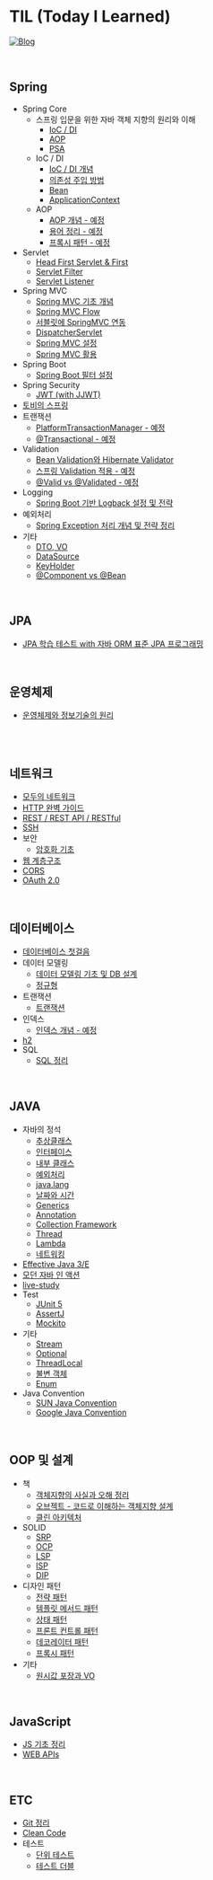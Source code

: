 # TIL (Today I Learned) 

[![Blog](https://img.shields.io/badge/Blog-binghe.github.io-green.svg)](https://binghedev.tistory.com/)

<br>

## Spring

* Spring Core
  * 스프링 입문을 위한 자바 객체 지향의 원리와 이해
    * [IoC / DI](https://github.com/binghe819/TIL/blob/master/Spring/%EC%8A%A4%ED%94%84%EB%A7%81%20%EC%9E%85%EB%AC%B8%EC%9D%84%20%EC%9C%84%ED%95%9C%20%EC%9E%90%EB%B0%94%20%EA%B0%9D%EC%B2%B4%20%EC%A7%80%ED%96%A5%EC%9D%98%20%EC%9B%90%EB%A6%AC%EC%99%80%20%EC%9D%B4%ED%95%B4/IoC%20:%20DI.md)
    * [AOP](https://github.com/binghe819/TIL/blob/master/Spring/%EC%8A%A4%ED%94%84%EB%A7%81%20%EC%9E%85%EB%AC%B8%EC%9D%84%20%EC%9C%84%ED%95%9C%20%EC%9E%90%EB%B0%94%20%EA%B0%9D%EC%B2%B4%20%EC%A7%80%ED%96%A5%EC%9D%98%20%EC%9B%90%EB%A6%AC%EC%99%80%20%EC%9D%B4%ED%95%B4/AOP.md)
    * [PSA](https://github.com/binghe819/TIL/blob/master/Spring/%EC%8A%A4%ED%94%84%EB%A7%81%20%EC%9E%85%EB%AC%B8%EC%9D%84%20%EC%9C%84%ED%95%9C%20%EC%9E%90%EB%B0%94%20%EA%B0%9D%EC%B2%B4%20%EC%A7%80%ED%96%A5%EC%9D%98%20%EC%9B%90%EB%A6%AC%EC%99%80%20%EC%9D%B4%ED%95%B4/PSA.md)
  * IoC / DI
    * [IoC / DI 개념](https://github.com/binghe819/TIL/blob/master/Spring/IoC/IoC:DI%EA%B0%9C%EB%85%90.md)
    * [의존성 주입 방법](https://github.com/binghe819/TIL/blob/master/Spring/IoC/%EC%9D%98%EC%A1%B4%EC%84%B1%20%EC%A3%BC%EC%9E%85%20%EB%B0%A9%EB%B2%95.md)
    * [Bean](https://github.com/binghe819/TIL/blob/master/Spring/IoC/Bean.md)
    * [ApplicationContext](https://github.com/binghe819/TIL/blob/master/Spring/IoC/ApplicationContext.md)
  * AOP
    * [AOP 개념 - 예정]()
    * [용어 정리 - 예정]()
    * [프록시 패턴 - 예정]()
* Servlet
  * [Head First Servlet & First](https://github.com/binghe819/TIL/tree/master/Spring/Servlet/Head%20First%20Servlets%20%26%20JSP)
  * [Servlet Filter](https://github.com/binghe819/TIL/tree/master/Spring/Servlet/ServletFilter.md)
  * [Servlet Listener](https://github.com/binghe819/TIL/tree/master/Spring/Servlet/ServletListener.md)
* Spring MVC
  * [Spring MVC 기초 개념](https://github.com/binghe819/TIL/blob/master/Spring/MVC/Spring%20MVC%20%EA%B8%B0%EC%B4%88%20%EA%B0%9C%EB%85%90.md)
  * [Spring MVC Flow](https://github.com/binghe819/TIL/blob/master/Spring/MVC/Spring%20MVC%20flow.md)
  * [서블릿에 SpringMVC 연동](https://github.com/binghe819/TIL/blob/master/Spring/MVC/%EC%84%9C%EB%B8%94%EB%A6%BF%EC%97%90%20%EC%8A%A4%ED%94%84%EB%A7%81%20%EC%97%B0%EB%8F%99.md)
  * [DispatcherServlet](https://github.com/binghe819/TIL/blob/master/Spring/MVC/DispatcherServlet.md)
  * [Spring MVC 설정](https://github.com/binghe819/TIL/blob/master/Spring/MVC/Spring%20MVC%20%EC%84%A4%EC%A0%95.md)
  * [Spring MVC 활용](https://github.com/binghe819/TIL/blob/master/Spring/MVC/Spring%20MVC%20%ED%99%9C%EC%9A%A9.md)
* Spring Boot
  * [Spring Boot 필터 설정](https://github.com/binghe819/TIL/blob/master/Spring/SpringBoot/SpringBootFilter.md)
* Spring Security
  * [JWT (with JJWT)](https://github.com/binghe819/TIL/blob/master/Spring/Security/JWT.md)
* [토비의 스프링](https://github.com/binghe819/TIL/tree/master/Spring/%ED%86%A0%EB%B9%84%EC%9D%98%20%EC%8A%A4%ED%94%84%EB%A7%81)
* 트랜잭션
  * [PlatformTransactionManager - 예정]()
  * [@Transactional - 예정]()
* Validation
  * [Bean Validation와 Hibernate Validator](./Spring/Validation/Bean%20Validation와%20Hibernate%20Validator.md)
  * [스프링 Validation 적용 - 예정]()
  * [@Valid vs @Validated - 예정]()
* Logging
  * [Spring Boot 기반 Logback 설정 및 전략](./Spring/Logging/logback/logback.md)
* 예외처리
  * [Spring Exception 처리 개념 및 전략 정리](https://github.com/binghe819/TIL/blob/master/Spring/%EA%B8%B0%ED%83%80/%EC%8A%A4%ED%94%84%EB%A7%81%20%EC%98%88%EC%99%B8%EC%B2%98%EB%A6%AC%20%EA%B0%9C%EB%85%90%20%EB%B0%8F%20%EC%A0%84%EB%9E%B5.md)
* 기타
  * [DTO, VO](https://github.com/binghe819/TIL/blob/master/Spring/%EA%B8%B0%ED%83%80/DTO%2C%20VO.md)
  * [DataSource](https://github.com/binghe819/TIL/blob/master/Spring/%EA%B8%B0%ED%83%80/DataSource.md)
  * [KeyHolder](https://github.com/binghe819/TIL/blob/master/Spring/%EA%B8%B0%ED%83%80/KeyHolder.md)
  * [@Component vs @Bean](./Spring/기타/@Component%20vs%20@Bean.md)

<br>

## JPA
* [JPA 학습 테스트 with 자바 ORM 표준 JPA 프로그래밍](https://github.com/binghe819/jpa-learning-sandbox)

<br>

## 운영체제
* [운영체제와 정보기술의 원리](./OS/운영체제와%20정보기술의%20원리/README.md)

<br>

<br>

## 네트워크
* [모두의 네트워크](./Network/모두의%20네트워크/README.md)
* [HTTP 완벽 가이드](https://github.com/binghe819/TIL/blob/master/Network/HTTP%20The%20Definitive%20Guide)
* [REST / REST API / RESTful](https://github.com/binghe819/TIL/blob/master/Network/REST%20API/REST%20API.md)
* [SSH](https://github.com/binghe819/TIL/blob/master/Network/SSH/ssh.md)
* 보안
  * [암호화 기초](https://github.com/binghe819/TIL/blob/master/Network/Security/%EC%95%94%ED%98%B8%ED%99%94%20%EA%B8%B0%EC%B4%88.md)
* [웹 계층구조](https://github.com/binghe819/TIL/blob/master/Network/Layer/WebLayer.md)
* [CORS](https://github.com/binghe819/TIL/blob/master/Network/CORS/CORS.md)
* [OAuth 2.0](./Network/OAuth%202.0/OAuth2.0.md)

<br>

## 데이터베이스

* [데이터베이스 첫걸음](https://github.com/binghe819/TIL/blob/master/DB/RDB/%EB%8D%B0%EC%9D%B4%ED%84%B0%20%EB%B2%A0%EC%9D%B4%EC%8A%A4%20%EC%B2%AB%EA%B1%B8%EC%9D%8C/%EB%8D%B0%EC%9D%B4%ED%84%B0%20%EB%B2%A0%EC%9D%B4%EC%8A%A4%20%EC%B2%AB%EA%B1%B8%EC%9D%8C.md)
* 데이터 모델링
  * [데이터 모델링 기초 및 DB 설계](https://github.com/binghe819/TIL/blob/master/DB/RDB/%EB%8D%B0%EC%9D%B4%ED%84%B0%20%EB%AA%A8%EB%8D%B8%EB%A7%81/%EB%8D%B0%EC%9D%B4%ED%84%B0%20%EB%AA%A8%EB%8D%B8%EB%A7%81%20%EA%B8%B0%EC%B4%88%20%EB%B0%8F%20DB%20%EC%84%A4%EA%B3%84.md)
  * [정규형](https://github.com/binghe819/TIL/blob/master/DB/RDB/%EB%8D%B0%EC%9D%B4%ED%84%B0%20%EB%AA%A8%EB%8D%B8%EB%A7%81/%EC%A0%95%EA%B7%9C%ED%98%95.md)
* 트랜잭션
  * [트랜잭션](https://github.com/binghe819/TIL/blob/master/DB/RDB/%ED%8A%B8%EB%9E%9C%EC%9E%AD%EC%85%98/Transaction.md)
* 인덱스
  * [인덱스 개념 - 예정]()
* [h2](https://github.com/binghe819/TIL/blob/master/DB/RDB/h2/h2.md)
* SQL
  * [SQL 정리](https://github.com/binghe819/TIL/blob/master/DB/RDB/SQL/SQL%EC%A0%95%EB%A6%AC.md)

<br>

## JAVA

* 자바의 정석
  * [추상클래스](https://github.com/binghe819/TIL/blob/master/JAVA/%EC%9E%90%EB%B0%94%EC%9D%98%20%EC%A0%95%EC%84%9D/%EC%B6%94%EC%83%81%20%ED%81%B4%EB%9E%98%EC%8A%A4.md)
  * [인터페이스](https://github.com/binghe819/TIL/blob/master/JAVA/%EC%9E%90%EB%B0%94%EC%9D%98%20%EC%A0%95%EC%84%9D/%EC%9D%B8%ED%84%B0%ED%8E%98%EC%9D%B4%EC%8A%A4.md)
  * [내부 클래스](https://github.com/binghe819/TIL/blob/master/JAVA/%EC%9E%90%EB%B0%94%EC%9D%98%20%EC%A0%95%EC%84%9D/%EB%82%B4%EB%B6%80%20%ED%81%B4%EB%9E%98%EC%8A%A4.md)
  * [예외처리](https://github.com/binghe819/TIL/blob/master/JAVA/%EC%9E%90%EB%B0%94%EC%9D%98%20%EC%A0%95%EC%84%9D/%EC%98%88%EC%99%B8%EC%B2%98%EB%A6%AC.pdf)
  * [java.lang](https://github.com/binghe819/TIL/blob/master/JAVA/%EC%9E%90%EB%B0%94%EC%9D%98%20%EC%A0%95%EC%84%9D/java.lang.md)
  * [날짜와 시간](https://github.com/binghe819/TIL/blob/master/JAVA/%EC%9E%90%EB%B0%94%EC%9D%98%20%EC%A0%95%EC%84%9D/%EB%82%A0%EC%A7%9C%EC%99%80%20%EC%8B%9C%EA%B0%84.md)
  * [Generics](https://github.com/binghe819/TIL/blob/master/JAVA/%EC%9E%90%EB%B0%94%EC%9D%98%20%EC%A0%95%EC%84%9D/Generics.md)
  * [Annotation](https://github.com/binghe819/TIL/blob/master/JAVA/%EC%9E%90%EB%B0%94%EC%9D%98%20%EC%A0%95%EC%84%9D/Annotation.md)
  * [Collection Framework](https://github.com/binghe819/TIL/blob/master/JAVA/%EC%9E%90%EB%B0%94%EC%9D%98%20%EC%A0%95%EC%84%9D/Collection%20Framework.md)
  * [Thread](https://github.com/binghe819/TIL/blob/master/JAVA/%EC%9E%90%EB%B0%94%EC%9D%98%20%EC%A0%95%EC%84%9D/Thread.md)
  * [Lambda](https://github.com/binghe819/TIL/blob/master/JAVA/%EC%9E%90%EB%B0%94%EC%9D%98%20%EC%A0%95%EC%84%9D/Lambda.md)
  * [네트워킹](https://github.com/binghe819/TIL/blob/master/JAVA/%EC%9E%90%EB%B0%94%EC%9D%98%20%EC%A0%95%EC%84%9D/%EB%84%A4%ED%8A%B8%EC%9B%8C%ED%82%B9.md)
* [Effective Java 3/E](https://github.com/binghe819/TIL/tree/master/JAVA/Effective%20Java)
* [모던 자바 인 액션](https://github.com/binghe819/TIL/tree/master/JAVA/Modern%20Java%20In%20Action)
* [live-study](https://github.com/binghe819/TIL/tree/master/JAVA/live-study)
* Test
  * [JUnit 5](https://github.com/binghe819/TIL/blob/master/Test/JUnit/JUnit5.md)
  * [AssertJ](https://github.com/binghe819/TIL/blob/master/Test/AssertJ.md)
  * [Mockito](https://github.com/binghe819/TIL/blob/master/Test/Mockito/Mockito.md)
* 기타
  * [Stream](https://github.com/binghe819/TIL/blob/master/JAVA/%EB%AA%A8%EB%8D%98%20%EC%9E%90%EB%B0%94/Stream.md)
  * [Optional](https://github.com/binghe819/TIL/blob/master/JAVA/%EB%AA%A8%EB%8D%98%20%EC%9E%90%EB%B0%94/Optional.md)
  * [ThreadLocal](https://github.com/binghe819/TIL/blob/master/JAVA/%EA%B8%B0%ED%83%80/ThreadLocal.md)
  * [불변 객체](https://github.com/binghe819/TIL/blob/master/JAVA/%EA%B8%B0%ED%83%80/%EB%B6%88%EB%B3%80%20%EA%B0%9D%EC%B2%B4.md)
  * [Enum](https://github.com/binghe819/TIL/blob/master/JAVA/%EA%B8%B0%ED%83%80/%EC%97%B4%EA%B1%B0%ED%98%95(enum).md)
* Java Convention
  * [SUN Java Convention](https://github.com/binghe819/TIL/blob/master/JAVA/%EA%B8%B0%ED%83%80/SUN%20Java%20Convention.md)
  * [Google Java Convention](https://github.com/binghe819/TIL/blob/master/JAVA/%EA%B8%B0%ED%83%80/google%20java%20style%20guide.md)

<br>

## OOP 및 설계

* 책
  * [객체지향의 사실과 오해 정리](./OOP&설계/%EA%B0%9D%EC%B2%B4%EC%A7%80%ED%96%A5%EC%9D%98%20%EC%82%AC%EC%8B%A4%EA%B3%BC%20%EC%98%A4%ED%95%B4)
  * [오브젝트 - 코드로 이해하는 객체지향 설계](./OOP&설계/%EC%98%A4%EB%B8%8C%EC%A0%9D%ED%8A%B8)
  * [클린 아키텍처]()
* SOLID
  * [SRP](./OOP&설계/SOLID/SRP.md)
  * [OCP](./OOP&설계/SOLID/OCP.md)
  * [LSP](./OOP&설계/SOLID/LSP.md)
  * [ISP](./OOP&설계/SOLID/ISP.md)
  * [DIP](./OOP&설계/SOLID/DIP.md)
* 디자인 패턴
  * [전략 패턴](./OOP&설계/%EB%94%94%EC%9E%90%EC%9D%B8%ED%8C%A8%ED%84%B4/Strategy%20Pattern.md)
  * [템플릿 메서드 패턴](./OOP&설계/%EB%94%94%EC%9E%90%EC%9D%B8%ED%8C%A8%ED%84%B4/Template%20Method%20Pattern.md)
  * [상태 패턴](./OOP&설계/%EB%94%94%EC%9E%90%EC%9D%B8%ED%8C%A8%ED%84%B4/State%20Pattern.md)
  * [프론트 컨트롤 패턴](./OOP&설계/%EB%94%94%EC%9E%90%EC%9D%B8%ED%8C%A8%ED%84%B4/Front%20Controller%20Pattern.md)
  * [데코레이터 패턴](./OOP&설계/%EB%94%94%EC%9E%90%EC%9D%B8%ED%8C%A8%ED%84%B4/Decorator%20Pattern.md)
  * [프록시 패턴](./OOP&설계/%EB%94%94%EC%9E%90%EC%9D%B8%ED%8C%A8%ED%84%B4/Proxy%20Pattern.md)
* 기타
  * [원시값 포장과 VO](./OOP&설계/기타/원시값%20포장과%20VO.md)

<br>

## JavaScript

* [JS 기초 정리](https://github.com/binghe819/TIL/tree/master/JS/JS%20%EA%B8%B0%EC%B4%88%20%EC%A0%95%EB%A6%AC)
* [WEB APIs](https://github.com/binghe819/TIL/tree/master/JS/web)

<br>

## ETC

* [Git 정리](https://github.com/binghe819/TIL/tree/master/ETC/Git)
* [Clean Code](https://github.com/binghe819/TIL/tree/master/ETC/CleanCode)
* 테스트
  * [단위 테스트](https://github.com/binghe819/TIL/blob/master/Test/TestGuide/%EB%8B%A8%EC%9C%84%ED%85%8C%EC%8A%A4%ED%8A%B8.md)
  * [테스트 더블](./Test/TestDouble/TestDouble.md)
